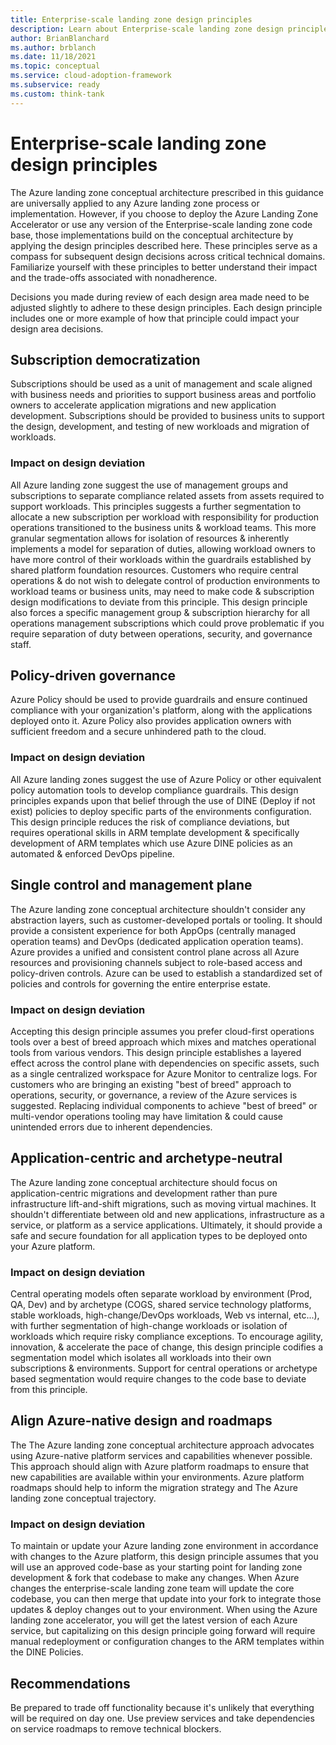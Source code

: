 ```yaml
---
title: Enterprise-scale landing zone design principles
description: Learn about Enterprise-scale landing zone design principles which influence the design areas for enterprise-scale landing zone implementations
author: BrianBlanchard
ms.author: brblanch
ms.date: 11/18/2021
ms.topic: conceptual
ms.service: cloud-adoption-framework
ms.subservice: ready
ms.custom: think-tank
---
```


# Enterprise-scale landing zone design principles

The Azure landing zone conceptual architecture prescribed in this guidance are universally applied to any Azure landing zone process or implementation. However, if you choose to deploy the Azure Landing Zone Accelerator or use any version of the Enterprise-scale landing zone code base, those implementations build on the conceptual architecture by applying the design principles described here. These principles serve as a compass for subsequent design decisions across critical technical domains. Familiarize yourself with these principles to better understand their impact and the trade-offs associated with nonadherence.

Decisions you made during review of each design area made need to be adjusted slightly to adhere to these design principles. Each design principle includes one or more example of how that principle could impact your design area decisions.

## Subscription democratization

Subscriptions should be used as a unit of management and scale aligned with business needs and priorities to support business areas and portfolio owners to accelerate application migrations and new application development. Subscriptions should be provided to business units to support the design, development, and testing of new workloads and migration of workloads.

### Impact on design deviation

All Azure landing zone suggest the use of management groups and subscriptions to separate compliance related assets from assets required to support workloads. This principles suggests a further segmentation to allocate a new subscription per workload with responsibility for  production operations transitioned to the business units & workload teams. This more granular segmentation allows for isolation of resources & inherently implements a model for separation of duties, allowing workload owners to have more control of their workloads within the guardrails established by shared platform foundation resources. Customers who require central operations & do not wish to delegate control of production environments to workload teams or business units, may need to make code & subscription design modifications to deviate from this principle. This design principle also forces a specific management group & subscription hierarchy for all operations management subscriptions which could prove problematic if you require separation of duty between operations, security, and governance staff.

## Policy-driven governance

Azure Policy should be used to provide guardrails and ensure continued compliance with your organization's platform, along with the applications deployed onto it. Azure Policy also provides application owners with sufficient freedom and a secure unhindered path to the cloud.

### Impact on design deviation

All Azure landing zones suggest the use of Azure Policy or other equivalent policy automation tools to develop compliance guardrails. This design principles expands upon that belief through the use of DINE (Deploy if not exist) policies to deploy specific parts of the environments configuration. This design principle reduces the risk of compliance deviations, but requires operational skills in ARM template development & specifically development of ARM templates which use Azure DINE policies as an automated & enforced DevOps pipeline.

## Single control and management plane

The Azure landing zone conceptual architecture shouldn't consider any abstraction layers, such as customer-developed portals or tooling. It should provide a consistent experience for both AppOps (centrally managed operation teams) and DevOps (dedicated application operation teams). Azure provides a unified and consistent control plane across all Azure resources and provisioning channels subject to role-based access and policy-driven controls. Azure can be used to establish a standardized set of policies and controls for governing the entire enterprise estate.

### Impact on design deviation

Accepting this design principle assumes you prefer cloud-first operations tools over a best of breed approach which mixes and matches operational tools from various vendors. This design principle establishes a layered effect across the control plane with dependencies on specific assets, such as a single centralized workspace for Azure Monitor to centralize logs. For customers who are bringing an existing "best of breed" approach to operations, security, or governance, a review of the Azure services is suggested. Replacing individual components to achieve "best of breed" or multi-vendor operations tooling may have limitation & could cause unintended errors due to inherent dependencies. 

## Application-centric and archetype-neutral

The Azure landing zone conceptual architecture should focus on application-centric migrations and development rather than pure infrastructure lift-and-shift migrations, such as moving virtual machines. It shouldn't differentiate between old and new applications, infrastructure as a service, or platform as a service applications. Ultimately, it should provide a safe and secure foundation for all application types to be deployed onto your Azure platform.

### Impact on design deviation

Central operating models often separate workload by environment (Prod, QA, Dev) and by archetype (COGS, shared service technology platforms, stable workloads, high-change/DevOps workloads, Web vs internal, etc...), with further segmentation of high-change workloads or isolation of workloads which require risky compliance exceptions. To encourage agility, innovation, & accelerate the pace of change, this design principle codifies a segmentation model which isolates all workloads into their own subscriptions & environments. Support for central operations or archetype based segmentation would require changes to the code base to deviate from this principle.

## Align Azure-native design and roadmaps

The The Azure landing zone conceptual architecture approach advocates using Azure-native platform services and capabilities whenever possible. This approach should align with Azure platform roadmaps to ensure that new capabilities are available within your environments. Azure platform roadmaps should help to inform the migration strategy and The Azure landing zone conceptual trajectory.

### Impact on design deviation

To maintain or update your Azure landing zone environment in accordance with changes to the Azure platform, this design principle assumes that you will use an approved code-base as your starting point for landing zone development & fork that codebase to make any changes. When Azure changes the enterprise-scale landing zone team will update the core codebase, you can then merge that update into your fork to integrate those updates & deploy changes out to your environment. When using the Azure landing zone accelerator, you will get the latest version of each Azure service, but capitalizing on this design principle going forward will require manual redeployment or configuration changes to the ARM templates within the DINE Policies.

## Recommendations

Be prepared to trade off functionality because it's unlikely that everything will be required on day one. Use preview services and take dependencies on service roadmaps to remove technical blockers.
